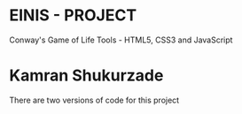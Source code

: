 # EINIS - PROJECT

 Conway's Game of Life
 Tools - HTML5, CSS3 and JavaScript

# Kamran Shukurzade 

 There are two versions of code for this project
